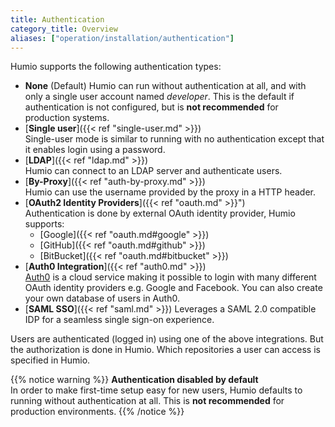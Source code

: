 ```yaml
---
title: Authentication
category_title: Overview
aliases: ["operation/installation/authentication"]
---
```


Humio supports the following authentication types:

* __None__ (Default)
   Humio can run without authentication at all, and with only a single user account named _developer_.
   This is the default if authentication is not configured, but is __not recommended__ for production systems.
* [__Single user__]({{< ref "single-user.md" >}})  
   Single-user mode is similar to running with no authentication except that it enables login using a password.
* [__LDAP__]({{< ref "ldap.md" >}})  
   Humio can connect to an LDAP server and authenticate users.
* [__By-Proxy__]({{< ref "auth-by-proxy.md" >}})  
   Humio can use the username provided by the proxy in a HTTP header.
* [__OAuth2 Identity Providers__]({{< ref "oauth.md" >}}")  
   Authentication is done by external OAuth identity provider, Humio supports:
   - [Google]({{< ref "oauth.md#google" >}})
   - [GitHub]({{< ref "oauth.md#github" >}})
   - [BitBucket]({{< ref "oauth.md#bitbucket" >}})
* [__Auth0 Integration__]({{< ref "auth0.md" >}})  
  [Auth0](https://auth0.com/) is a cloud service making it possible to login with many different OAuth identity providers e.g. Google and Facebook. You can also create your own database of users in Auth0.
* [__SAML SSO__]({{< ref "saml.md" >}})
  Leverages a SAML 2.0 compatible IDP for a seamless single sign-on experience.

Users are authenticated (logged in) using one of the above integrations.
But the authorization is done in Humio.
Which repositories a user can access is specified in Humio.


{{% notice warning %}}
__Authentication disabled by default__  
In order to make first-time setup easy for new users, Humio defaults to running without authentication
at all. This is __not recommended__ for production environments.
{{% /notice %}}
